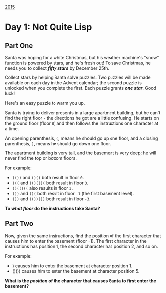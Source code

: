 [2015](../readme.md)

# Day 1: Not Quite Lisp

## Part One

Santa was hoping for a white Christmas, but his weather machine's "snow" function is powered by stars, and he's fresh out! To save Christmas, he needs you to collect ***fifty stars*** by December 25th.

Collect stars by helping Santa solve puzzles. Two puzzles will be made available on each day in the Advent calendar; the second puzzle is unlocked when you complete the first. Each puzzle grants ***one star***. Good luck!

Here's an easy puzzle to warm you up.

Santa is trying to deliver presents in a large apartment building, but he can't find the right floor - the directions he got are a little confusing. He starts on the ground floor (floor `0`) and then follows the instructions one character at a time.

An opening parenthesis, `(`, means he should go up one floor, and a closing parenthesis, `)`, means he should go down one floor.

The apartment building is very tall, and the basement is very deep; he will never find the top or bottom floors.

For example:

- `(())` and `()()` both result in floor `0`.
- `(((` and `(()(()(` both result in floor `3`.
- `))(((((` also results in floor `3`.
- `())` and `))(` both result in floor `-1` (the first basement level).
- `)))` and `)())())` both result in floor `-3`.

**To *what floor* do the instructions take Santa?**

## Part Two

Now, given the same instructions, find the position of the first character that causes him to enter the basement (floor -1). The first character in the instructions has position 1, the second character has position 2, and so on.

For example:

- ) causes him to enter the basement at character position 1.
- ()()) causes him to enter the basement at character position 5.

**What is the *position* of the character that causes Santa to first enter the basement?**
